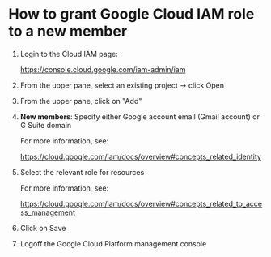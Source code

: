 # How to grant Google Cloud IAM role to a new member

1. Login to the Cloud IAM page:

   https://console.cloud.google.com/iam-admin/iam

2. From the upper pane, select an existing project -> click Open

3. From the upper pane, click on "Add"

4. **New members**: Specify either Google account email (Gmail account) or G Suite domain

   For more information, see:

   https://cloud.google.com/iam/docs/overview#concepts_related_identity

5. Select the relevant role for resources

   For more information, see: 

   https://cloud.google.com/iam/docs/overview#concepts_related_to_access_management

6. Click on Save

7. Logoff the Google Cloud Platform management console